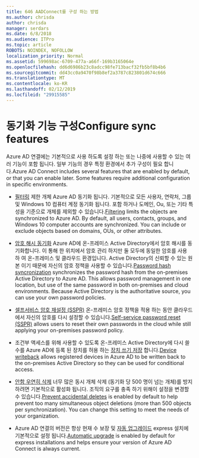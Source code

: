```yaml
---
title: 646 AADConnect를 구성 하는 방법
ms.author: chrisda
author: chrisda
manager: serdars
ms.date: 6/8/2018
ms.audience: ITPro
ms.topic: article
ROBOTS: NOINDEX, NOFOLLOW
localization_priority: Normal
ms.assetid: 599698ac-6709-477a-a66f-169b3165064e
ms.openlocfilehash: dd6d6986b23c8adcc98fe713bacf32fb5bf8b4b6
ms.sourcegitcommit: dd43cc0a9470f98b8ef2a3787c823801d674c666
ms.translationtype: MT
ms.contentlocale: ko-KR
ms.lasthandoff: 02/12/2019
ms.locfileid: "29915585"
---
```

# <a name="configure-sync-features"></a><span data-ttu-id="d8ea0-102">동기화 기능 구성</span><span class="sxs-lookup"><span data-stu-id="d8ea0-102">Configure sync features</span></span>

<span data-ttu-id="d8ea0-p101">Azure AD 연결에는 기본적으로 사용 하도록 설정 하는 또는 나중에 사용할 수 있는 여러 기능이 포함 됩니다. 일부 기능의 경우 특정 환경에서 추가 구성이 필요 합니다.</span><span class="sxs-lookup"><span data-stu-id="d8ea0-p101">Azure AD Connect includes several features that are enabled by default, or that you can enable later. Some features require additional configuration in specific environments.</span></span>
  
- <span data-ttu-id="d8ea0-p102">[필터링](https://docs.microsoft.com/azure/active-directory/connect/active-directory-aadconnectsync-configure-filtering) 제한 개체 Azure AD 동기화 됩니다. 기본적으로 모든 사용자, 연락처, 그룹 및 Windows 10 컴퓨터 계정 동기화 됩니다. 포함 하거나 도메인, Ou, 또는 기타 특성을 기준으로 개체를 제외할 수 있습니다.</span><span class="sxs-lookup"><span data-stu-id="d8ea0-p102">[Filtering](https://docs.microsoft.com/azure/active-directory/connect/active-directory-aadconnectsync-configure-filtering) limits the objects are synchronized to Azure AD. By default, all users, contacts, groups, and Windows 10 computer accounts are synchronized. You can include or exclude objects based on domains, OUs, or other attributes.</span></span> 
    
- <span data-ttu-id="d8ea0-p103">[암호 해시 동기화](https://docs.microsoft.com/azure/active-directory/connect/active-directory-aadconnectsync-implement-password-hash-synchronization) Azure AD에 온-프레미스 Active Directory에서 암호 해시를 동기화합니다. 이 통해 한 위치에서 암호 관리 하지만 둘 모두에 동일한 암호를 사용 하 여 온-프레미스 및 클라우드 환경입니다. Active Directory의 신뢰할 수 있는 원본 이기 때문에 자신의 암호 정책을 사용할 수 있습니다.</span><span class="sxs-lookup"><span data-stu-id="d8ea0-p103">[Password hash syncronization](https://docs.microsoft.com/azure/active-directory/connect/active-directory-aadconnectsync-implement-password-hash-synchronization) synchronizes the password hash from the on-premises Active Directory to Azure AD. This allows password management in one location, but use of the same password in both on-premises and cloud environments. Because Active Directory is the authoritative source, you can use your own password policies.</span></span> 
    
- <span data-ttu-id="d8ea0-111">[셀프서비스 암호 재설정 (SSPR)](https://docs.microsoft.com/azure/active-directory/authentication/quickstart-sspr) 온-프레미스 암호 정책을 적용 하는 동안 클라우드에서 자신의 암호를 다시 설정할 수 있습니다.</span><span class="sxs-lookup"><span data-stu-id="d8ea0-111">[Self-service password reset (SSPR)](https://docs.microsoft.com/azure/active-directory/authentication/quickstart-sspr) allows users to reset their own passwords in the cloud while still applying your on-premises password policy.</span></span> 
    
- <span data-ttu-id="d8ea0-112">조건부 액세스를 위해 사용할 수 있도록 온-프레미스 Active Directory에 다시 쓸 수를 Azure AD에 등록 된 장치를 허용 하는 [장치 쓰기 저장](https://docs.microsoft.com/azure/active-directory/connect/active-directory-aadconnect-feature-device-writeback) 합니다.</span><span class="sxs-lookup"><span data-stu-id="d8ea0-112">[Device writeback](https://docs.microsoft.com/azure/active-directory/connect/active-directory-aadconnect-feature-device-writeback) allows registered devices in Azure AD to be written back to the on-premises Active Directory so they can be used for conditional access.</span></span> 
    
- <span data-ttu-id="d8ea0-p104">[안함 우연히 삭제](https://docs.microsoft.com/azure/active-directory/connect/active-directory-aadconnectsync-feature-prevent-accidental-deletes) 너무 많은 동시 개체 삭제 (동기화 당 500 명이 넘는 개체)를 방지 하려면 기본적으로 활성화 됩니다. 조직의 요구를 충족 하기 위해이 설정을 변경할 수 있습니다.</span><span class="sxs-lookup"><span data-stu-id="d8ea0-p104">[Prevent accidental deletes](https://docs.microsoft.com/azure/active-directory/connect/active-directory-aadconnectsync-feature-prevent-accidental-deletes) is enabled by default to help prevent too many simultaneous object deletions (more than 500 objects per synchronization). You can change this setting to meet the needs of your organization.</span></span> 
    
- <span data-ttu-id="d8ea0-115">Azure AD 연결의 버전은 항상 현재 수 보장 및 [자동 업그레이드](https://docs.microsoft.com/azure/active-directory/connect/active-directory-aadconnect-feature-automatic-upgrade) express 설치에 기본적으로 설정 됩니다.</span><span class="sxs-lookup"><span data-stu-id="d8ea0-115">[Automatic upgrade](https://docs.microsoft.com/azure/active-directory/connect/active-directory-aadconnect-feature-automatic-upgrade) is enabled by default for express installations and helps ensure your version of Azure AD Connect is always current.</span></span> 
    

